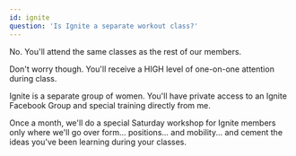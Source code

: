 ```yaml
---
id: ignite
question: 'Is Ignite a separate workout class?'
---
```


No. You'll attend the same classes as the rest of our members.

Don't worry though. You'll receive a HIGH level of one-on-one attention during class.

Ignite is a separate group of women. You'll have private access to an Ignite Facebook Group and special training directly from me.

Once a month, we'll do a special Saturday workshop for Ignite members only where we'll go over form... positions... and mobility... and cement the ideas you've been learning during your classes.
